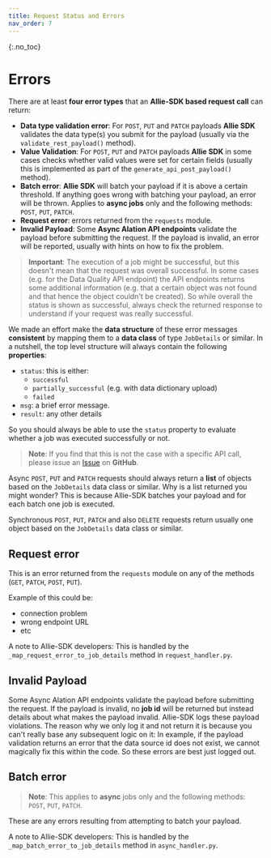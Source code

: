 ```yaml
---
title: Request Status and Errors
nav_order: 7
---
```


{:.no_toc}

# Errors


There are at least **four error types** that an **Allie-SDK based request call** can return:

- **Data type validation error**:  For `POST`, `PUT` and `PATCH` payloads **Allie SDK** validates the data type(s) you submit for the payload (usually via  the `validate_rest_payload()` method). 
- **Value Validation**: For `POST`, `PUT` and `PATCH` payloads **Allie SDK** in some cases checks whether valid values were set for certain fields (usually this is implemented as part of the `generate_api_post_payload()` method).
- **Batch error**: **Allie SDK** will batch your payload if it is above a certain threshold. If anything goes wrong with batching your payload, an error will be thrown. Applies to **async jobs** only and the following methods: `POST`, `PUT`, `PATCH`.
- **Request error**: errors returned from the `requests` module. 
- **Invalid Payload**: Some **Async Alation API endpoints** validate the payload before submitting the request. If the payload is invalid, an error will be reported, usually with hints on how to fix the problem.


> **Important**: The execution of a job might be successful, but this doesn't mean that the request was overall successful. In some cases (e.g. for the Data Quality API endpoint) the API endpoints returns some additional information (e.g. that a certain object was not found and that hence the object couldn't be created). So while overall the status is shown as successful, always check the returned response to understand if your request was really successful.


We made an effort make the **data structure** of these error messages **consistent** by mapping them to a **data class** of type `JobDetails` or similar. In a nutshell, the top level structure will always contain the following **properties**:

- `status`: this is either:
  - `successful`
  - `partially_successful` (e.g. with data dictionary upload)
  - `failed`
- `msg`: a brief error message.
- `result`: any other details

So you should always be able to use the `status` property to evaluate whether a job was executed successfully or not.

> **Note**: If you find that this is not the case with a specific API call, please issue an [Issue](https://github.com/Alation/Allie-SDK/issues) on **GitHub**.


Async `POST`, `PUT` and `PATCH` requests should always return a **list** of objects based on the `JobDetails` data class or similar. Why is a list returned you might wonder? This is because Allie-SDK batches your payload and for each batch one job is executed.

Synchronous `POST`, `PUT`, `PATCH` and also `DELETE` requests return usually one object based on the `JobDetails` data class or similar.


## Request error

This is an error returned from the `requests` module on any of the methods (`GET`, `PATCH`, `POST`, `PUT`).

Example of this could be: 

- connection problem
- wrong endpoint URL
- etc

A note to Allie-SDK developers: This is handled by the `_map_request_error_to_job_details` method in `request_handler.py`.

## Invalid Payload

Some Async Alation API endpoints validate the payload before submitting the request. If the payload is invalid, no **job id** will be returned but instead details about what makes the payload invalid. Allie-SDK logs these payload violations. The reason why we only log it and not return it is because you can't really base any subsequent logic on it: In example, if the payload validation returns an error that the data source id does not exist, we cannot magically fix this within the code. So these errors are best just logged out.

## Batch error

> **Note**: This applies to **async** jobs only and the following methods: `POST`, `PUT`, `PATCH`.

These are any errors resulting from attempting to batch your payload.

A note to Allie-SDK developers: This is handled by the `_map_batch_error_to_job_details` method in `async_handler.py`.


